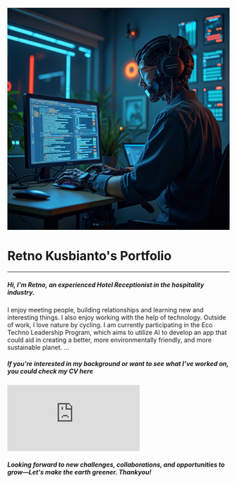 ![alt text](https://github.com/retno-kusbianto/portofolio-retno-kusbianto/blob/main/CV-pdf/ETL%20Retno.jpg?raw=true)
# Retno Kusbianto's Portfolio
---
##### Hi, I'm Retno, an experienced Hotel Receptionist in the hospitality industry.
I enjoy meeting people, building relationships and learning new and interesting things.
I also enjoy working with the help of technology.
Outside of work, I love nature by cycling.
I am currently participating in the Eco Techno Leadership Program, which aims to utilize AI to develop an app that could aid in creating a better, more environmentally friendly, and more sustainable planet.
...
##### If you're interested in my background or want to see what I’ve worked on, you could check my CV here 
![Retno Kusbianto's CV](https://github.com/retno-kusbianto/portofolio-retno-kusbianto/blob/main/CV-pdf/CV%20Kerja%20Retno.%20K.pdf)
##### Looking forward to new challenges, collaborations, and opportunities to grow—Let's make the earth greener. Thankyou!
